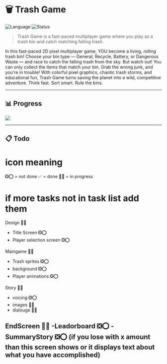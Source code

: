 # 🗑️ Trash Game

![Language](https://img.shields.io/badge/language-Python-blue?logo=python)
![Status](https://img.shields.io/badge/status-WIP-yellow)

> Trash Game is a fast-paced multiplayer game where you play as a trash bin and catch matching falling trash.

In this fast-paced 2D pixel multiplayer game, YOU become a living, rolling trash bin! Choose your bin type — General, Recycle, Battery, or Dangerous Waste — and race to catch the falling trash from the sky. But watch out! You can only collect the items that match your bin. Grab the wrong junk, and you're in trouble! With colorful pixel graphics, chaotic trash storms, and educational fun, Trash Game turns saving the planet into a wild, competitive adventure.
Think fast. Sort smart. Rule the bins.

---

## 📊 Progress

![](https://geps.dev/progress/60)

---

## 📋 Todo
# icon meaning
❎⭕ = not done
✅ = done
👷🏻 = in progress

# if more tasks not in task list add them

Design 👷🏻
- Title Screen ❎⭕
- Player selection screen ❎⭕

Maingame 👷🏻 
- Trash sprites ❎⭕
- background ❎⭕
- Player animations ❎⭕

Story 👷🏻
- voicing ❎⭕
- images 👷🏻
- dialouge 👷🏻

EndScreen 👷🏻
-Leadorboard ❎⭕
-SummaryStory ❎⭕
(if you lose with x amount than this screen shows or it displays text about what you have accomplished)
---

